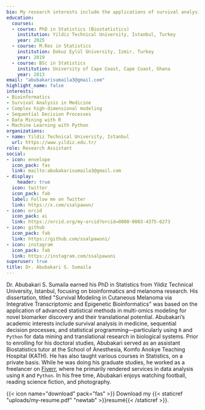```yaml
---
bio: My research interests include the applications of survival analysis in Medicine, sequential decision processes, dynamics of visualizations in R and Python.
education:
  courses:
  - course: PhD in Statistics (Biostatistics)
    institution: Yildiz Technical University, Istanbul, Turkey
    year: 2025
  - course: M.Res in Statistics
    institution: Dokuz Eylül University, Izmir, Turkey
    year: 2019
  - course: BSc in Statistics
    institution: University of Cape Coast, Cape Coast, Ghana
    year: 2013
email: "abubakarisumaila3@gmail.com" 
highlight_name: false
interests:
- Bioinformatics
- Survival Analysis in Medicine
- Complex high-dimensional modeling
- Sequential Decision Processes
- Data Mining with R
- Machine Learning with Python
organizations:
- name: Yildiz Technical University, Istanbul
  url: https://www.yildiz.edu.tr/
role: Research Assistant
social:
- icon: envelope
  icon_pack: fas
  link: mailto:abubakarisumaila3@gmail.com
- display:
    header: true
  icon: twitter
  icon_pack: fab
  label: Follow me on Twitter
  link: https://x.com/ssalpawun/
- icon: orcid
  icon_pack: ai
  link: https://orcid.org/my-orcid?orcid=0000-0003-4375-6273
- icon: github
  icon_pack: fab
  link: https://github.com/ssalpawuni/
- icon: instagram
  icon_pack: fab
  link: https://instagram.com/ssalpawuni
superuser: true
title: Dr. Abubakari S. Sumaila
---
```


Dr. Abubakari S. Sumaila earned his PhD in Statistics from Yildiz Technical 
University, Istanbul, focusing on bioinformatics and melanoma research. His 
dissertation, titled "Survival Modeling in Cutaneous Melanoma via Integrative 
Transcriptomic and Epigenetic Bioinformatics" was based on the application of 
advanced statistical methods in multi-omics modeling for novel biomarker 
discovery and their translational potential. Abubakari’s academic interests 
include survival analysis in medicine, sequential 
decision processes, and statistical programming—particularly using `R` and 
`Python` for data mining and translational research in biological systems. 
Prior to enrolling for his doctoral studies, Abubakari served as an assistant 
Biostatistics tutor at the School of Anesthesia, Komfo Anokye Teaching Hospital 
(KATH). He has also taught various courses in Statistics, on a private basis. 
While he was doing his graduate studies, he worked as a freelancer on 
[Fiverr](https://www.fiverr.com/ssalpawuni?up_rollout=true), 
where he primarily rendered services in data analysis using `R` and `Python`. 
In his free time, Abubakari enjoys watching football, reading science fiction, 
and photography.

{{< icon name="download" pack="fas" >}} Download my {{< staticref "uploads/my-resume.pdf" "newtab" >}}resumé{{< /staticref >}}.
